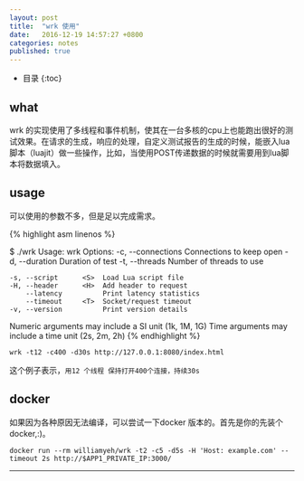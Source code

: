 ```yaml
---
layout: post
title:  "wrk 使用"
date:   2016-12-19 14:57:27 +0800
categories: notes
published: true
---
```

* 目录
{:toc}

## what

wrk 的实现使用了多线程和事件机制，使其在一台多核的cpu上也能跑出很好的测试效果。在请求的生成，响应的处理，自定义测试报告的生成的时候，能嵌入lua脚本（luajit）做一些操作，比如，当使用POST传递数据的时候就需要用到lua脚本将数据填入。

## usage
可以使用的参数不多，但是足以完成需求。

{% highlight asm linenos %}

$ ./wrk
Usage: wrk <options> <url>
  Options:
    -c, --connections <N>  Connections to keep open
    -d, --duration    <T>  Duration of test
    -t, --threads     <N>  Number of threads to use

    -s, --script      <S>  Load Lua script file
    -H, --header      <H>  Add header to request
        --latency          Print latency statistics
        --timeout     <T>  Socket/request timeout
    -v, --version          Print version details

  Numeric arguments may include a SI unit (1k, 1M, 1G)
  Time arguments may include a time unit (2s, 2m, 2h)
{% endhighlight %}

    wrk -t12 -c400 -d30s http://127.0.0.1:8080/index.html

这个例子表示，`用12 个线程 保持打开400个连接，持续30s`

## docker
如果因为各种原因无法编译，可以尝试一下docker 版本的。首先是你的先装个docker,:)。

    docker run --rm williamyeh/wrk -t2 -c5 -d5s -H 'Host: example.com' --timeout 2s http://$APP1_PRIVATE_IP:3000/

---

[1]: https://github.com/wg/wrk "wrk"
[2]: https://www.digitalocean.com/community/tutorials/how-to-benchmark-http-latency-with-wrk-on-ubuntu-14-04#step-4-—-run-a-wrk-benchmark-test "how-to-benchmark-http-latency-with-wrk-on-ubuntu-14-04"
